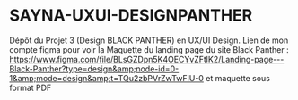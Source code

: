 # SAYNA-UXUI-DESIGNPANTHER
Dépôt du Projet 3 (Design BLACK PANTHER) en UX/UI Design. Lien de mon compte figma pour voir la Maquette du landing page du site Black Panther : https://www.figma.com/file/BLsGZDpn5K4OECYvZFtlK2/Landing-page---Black-Panther?type=design&amp;node-id=0-1&amp;mode=design&amp;t=TQu2zbPVrZwTwFlU-0 et maquette sous format PDF
